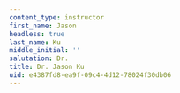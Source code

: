 ```yaml
---
content_type: instructor
first_name: Jason
headless: true
last_name: Ku
middle_initial: ''
salutation: Dr.
title: Dr. Jason Ku
uid: e4387fd8-ea9f-09c4-4d12-78024f30db06
---
```

